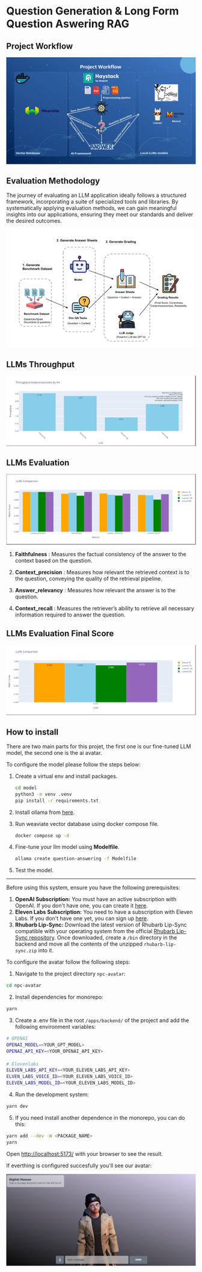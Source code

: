 # Question Generation & Long Form Question Aswering RAG

## Project Workflow
![Project Workflow](./images/project%20workflow.jpg)

## Evaluation Methodology
The journey of evaluating an LLM application ideally follows a structured framework, incorporating a suite of specialized tools and libraries. By systematically applying evaluation methods, we can gain meaningful insights into our applications, ensuring they meet our standards and deliver the desired outcomes.

![RAG Evaluation Workflow](./images/rag%20evaluation%20workflow.png)

## LLMs Throughput
![LLMs Throughput](./images/llm_throughput.png)

## LLMs Evaluation
![LLMs Evaluation](./images/llm_evaluation.png)

1. **Faithfulness** : Measures the factual consistency of the answer to the context based on the question.

2. **Context_precision** : Measures how relevant the retrieved context is to the question, conveying the quality of the retrieval pipeline.

3. **Answer_relevancy** : Measures how relevant the answer is to the question.

4. **Context_recall** : Measures the retriever’s ability to retrieve all necessary information required to answer the question.

## LLMs Evaluation Final Score
![LLMs Evaluation](./images/final_llm_evaluation.png)

## How to install

There are two main parts for this projet, the first one is our fine-tuned LLM model, the second one is the ai avatar.

To configure the model please follow the steps below:

1. Create a virtual env and install packages.
    ```bash
    cd model
    python3 -m venv .venv
    pip install -r requirements.txt
    ```

2. Install ollama from [here](https://ollama.com/download).
3. Run weaviate vector database using docker compose file.
    ```bash
    docker compose up -d
    ```

4. Fine-tune your llm model using **Modelfile**.
    ```bash
    ollama create question-answering -f Modelfile
    ```
5. Test the model.


<hr>

Before using this system, ensure you have the following prerequisites:

1. **OpenAI Subscription:** You must have an active subscription with OpenAI. If you don't have one, you can create it [here](https://openai.com/product).
2. **Eleven Labs Subscription:** You need to have a subscription with Eleven Labs. If you don't have one yet, you can sign up [here](https://elevenlabs.io/).
3. **Rhubarb Lip-Sync:** Download the latest version of Rhubarb Lip-Sync compatible with your operating system from the official [Rhubarb Lip-Sync repository](https://github.com/DanielSWolf/rhubarb-lip-sync/releases). Once downloaded, create a `/bin` directory in the backend and move all the contents of the unzipped `rhubarb-lip-sync.zip` into it.

To configure the avatar follow the following steps:

1. Navigate to the project directory `npc-avatar`:

```bash
cd npc-avatar
```

2. Install dependencies for monorepo:
```bash
yarn
```
3. Create a .env file in the root `/apps/backend/` of the project and add the following environment variables:

```bash
# OPENAI
OPENAI_MODEL=<YOUR_GPT_MODEL>
OPENAI_API_KEY=<YOUR_OPENAI_API_KEY>

# Elevenlabs
ELEVEN_LABS_API_KEY=<YOUR_ELEVEN_LABS_API_KEY>
ELVEN_LABS_VOICE_ID=<YOUR_ELEVEN_LABS_VOICE_ID>
ELEVEN_LABS_MODEL_ID=<YOUR_ELEVEN_LABS_MODEL_ID>
```

4. Run the development system:

```bash
yarn dev
```

5. If you need install another dependence in the monorepo, you can do this:

```bash
yarn add --dev -W <PACKAGE_NAME>
yarn
```

Open [http://localhost:5173/](http://localhost:5173/) with your browser to see the result.

If everthing is configured succesfully you'll see our avatar:

![Avatar](./images/avatar.png)

